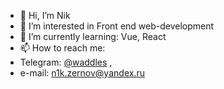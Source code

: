 - 👋 Hi, I’m Nik
- 👀 I’m interested in Front end web-development
- 🌱 I’m currently learning: Vue, React
- 📫 How to reach me:
-   Telegram: [@waddles](https://t.me/waddles) , 
-   e-mail: n1k.zernov@yandex.ru
